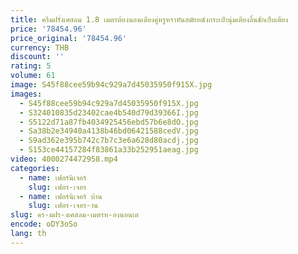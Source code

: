 ```yaml
---
title: ครีมฝรั่งเศสลม 1.8 เมตรห้องนอนเตียงคู่หรูหราทันสมัยหนังกระเป๋านุ่มเตียงลิ้นชักเก็บเตียง
price: '78454.96'
price_original: '78454.96'
currency: THB
discount: ''
rating: 5
volume: 61
image: S45f88cee59b94c929a7d45035950f915X.jpg
images:
  - S45f88cee59b94c929a7d45035950f915X.jpg
  - S324010835d23402cae4b540d79d39366I.jpg
  - S5122d71a87fb4034925456ebd57b6e8dO.jpg
  - Sa38b2e34940a4138b46bd06421588cedV.jpg
  - S9ad362e395b742c7b7c3e6a628d80acdj.jpg
  - S153ce44157284f83861a33b252951aeag.jpg
video: 4000274472958.mp4
categories:
  - name: เฟอร์นิเจอร์
    slug: เฟอร-เจอร
  - name: เฟอร์นิเจอร์ บ้าน
    slug: เฟอร-เจอร-าน
slug: คร-มฝร-งเศสลม-เมตรห-องนอนเต
encode: oDY3oSo
lang: th
---
```

  